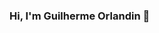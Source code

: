 ### Hi, I'm Guilherme Orlandin 👋

<!--
**GuiOrlandin/GuiOrlandin** is a ✨ _special_ ✨ repository because its `README.md` (this file) appears on your GitHub profile.

- 🌱 I’m currently learning and working on ...
  Js Ts React HTML CSS Python 

-->
